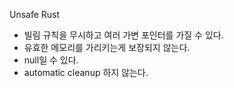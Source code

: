 Unsafe Rust

- 빌림 규칙을 무시하고 여러 가변 포인터를 가질 수 있다.
- 유효한 메모리를 가리키는게 보장되지 않는다.
- null일 수 있다.
- automatic cleanup 하지 않는다.
